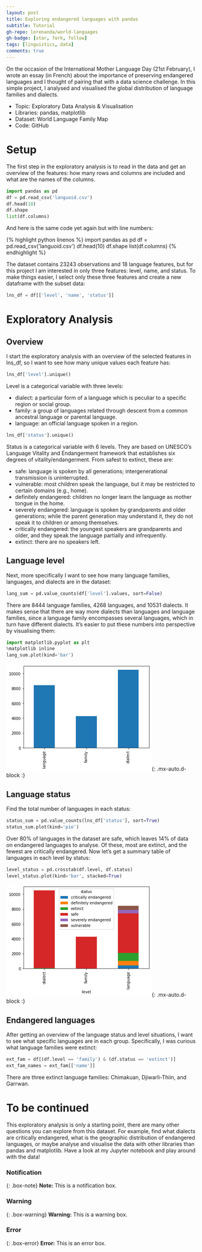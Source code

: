 ```yaml
---
layout: post
title: Exploring endangered languages with pandas
subtitle: Tutorial
gh-repo: lorenanda/world-languages
gh-badge: [star, fork, follow]
tags: [linguistics, data]
comments: true
---
```


On the occasion of the International Mother Language Day (21st February), I wrote an essay (in French) about the importance of preserving endangered languages and I thought of pairing that with a data science challenge. In this simple project, I analysed and visualised the global distribution of language families and dialects.

* Topic: Exploratory Data Analysis & Visualisation
* Libraries: pandas, matplotlib
* Dataset: World Language Family Map
* Code: GitHub

# Setup
The first step in the exploratory analysis is to read in the data and get an overview of the features: how many rows and columns are included and what are the names of the columns.

```python
import pandas as pd
df = pd.read_csv('languoid.csv')
df.head(10)
df.shape
list(df.columns)
```

And here is the same code yet again but with line numbers:

{% highlight python linenos %}
import pandas as pd
df = pd.read_csv('languoid.csv')
df.head(10)
df.shape
list(df.columns)
{% endhighlight %}

The dataset contains 23243 observations and 18 language features, but for this project I am interested in only three features: level, name, and status. To make things easier, I select only these three features and create a new dataframe with the subset data:

```python
lns_df = df[['level', 'name', 'status']]
```

# Exploratory Analysis
## Overview

I start the exploratory analysis with an overview of the selected features in lns_df, so I want to see how many unique values each feature has:

```python	
lns_df['level'].unique()
```

Level is a categorical variable with three levels:

* dialect: a particular form of a language which is peculiar to a specific region or social group.
* family: a group of languages related through descent from a common ancestral language or parental language.
* language: an official language spoken in a region.

```python	
lns_df['status'].unique()
```

Status is a categorical variable with 6 levels. They are based on UNESCO’s Language Vitality and Endangerment framework that establishes six degrees of vitality/endangerment. From safest to extinct, these are:

* safe: language is spoken by all generations; intergenerational transmission is uninterrupted.
* vulnerable: most children speak the language, but it may be restricted to certain domains (e.g., home).
* definitely endangered: children no longer learn the language as mother tongue in the home.
* severely endangered: language is spoken by grandparents and older generations; while the parent generation may understand it, they do not speak it to children or among themselves.
* critically endangered: the youngest speakers are grandparents and older, and they speak the language partially and infrequently.
* extinct: there are no speakers left.

## Language level

Next, more specifically I want to see how many language families, languages, and dialects are in the dataset:

```python	
lang_sum = pd.value_counts(df['level'].values, sort=False)
```

There are 8444 language families, 4268 languages, and 10531 dialects. It makes sense that there are way more dialects than languages and language families, since a language family encompasses several languages, which in turn have different dialects. It’s easier to put these numbers into perspective by visualising them:

```python		
import matplotlib.pyplot as plt
%matplotlib inline  
lang_sum.plot(kind='bar')
```

![Barplot](../assets/img/endangered_languages_barplot.png){: .mx-auto.d-block :}

## Language status

Find the total number of languages in each status:

```python	
status_sum = pd.value_counts(lns_df['status'], sort=True)
status_sum.plot(kind='pie')
```

Over 80% of languages in the dataset are safe, which leaves 14% of data on endangered languages to analyse. Of these, most are extinct, and the fewest are critically endangered. Now let’s get a summary table of languages in each level by status:

```python	
level_status = pd.crosstab(df.level, df.status)
level_status.plot(kind='bar', stacked=True)
```

![Status_plot](../assets/img/endangered_languages_status.png){: .mx-auto.d-block :}

## Endangered languages

After getting an overview of the language status and level situations, I want to see what specific languages are in each group. Specifically, I was curious what language families were extinct:

```python		
ext_fam = df[(df.level == 'family') & (df.status == 'extinct')]
ext_fam_names = ext_fam[['name']]
```

There are three extinct language families: Chimakuan, Djiwarli-Thiin, and Garrwan.

# To be continued

This exploratory analysis is only a starting point, there are many other questions you can explore from this dataset. For example, find what dialects are critically endangered, what is the geographic distribution of endangered languages, or maybe analyse and visualise the data with other libraries than pandas and matplotlib. Have a look at my Jupyter notebook and play around with the data!

### Notification

{: .box-note}
**Note:** This is a notification box.

### Warning

{: .box-warning}
**Warning:** This is a warning box.

### Error

{: .box-error}
**Error:** This is an error box.
